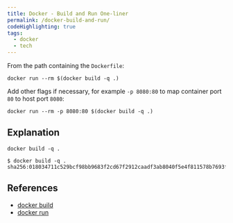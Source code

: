 ```yaml
---
title: Docker - Build and Run One-liner
permalink: /docker-build-and-run/
codeHighlighting: true
tags: 
  - docker
  - tech
---
```

From the path containing the `Dockerfile`:

```shell
docker run --rm $(docker build -q .)
```

Add other flags if necessary, for example `-p 8080:80` to map container port `80` to host port `8080`:

```shell
docker run --rm -p 8080:80 $(docker build -q .)
```

## Explanation

`docker build -q .`

```shell
$ docker build -q .
sha256:018034711c529bcf98bb9683f2cd67f2912caadf3ab8040f5e4f811578b7693f
```

## References
- [docker build](https://docs.docker.com/engine/reference/commandline/build/)
- [docker run](https://docs.docker.com/engine/reference/commandline/run/)
